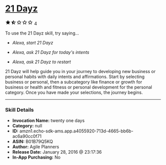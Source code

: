 # [21 Dayz](http://alexa.amazon.com/#skills/amzn1.echo-sdk-ams.app.a4055920-713d-4665-bb6b-ac6a90cc0f71)
![1.3 stars](../../images/ic_star_black_18dp_1x.png)![1.3 stars](../../images/ic_star_half_black_18dp_1x.png)![1.3 stars](../../images/ic_star_border_black_18dp_1x.png)![1.3 stars](../../images/ic_star_border_black_18dp_1x.png)![1.3 stars](../../images/ic_star_border_black_18dp_1x.png) 4

To use the 21 Dayz skill, try saying...

* *Alexa, start 21 Dayz*

* *Alexa, ask 21 Dayz for today's intents*

* *Alexa, ask 21 Dayz to restart*

21 Dayz will help guide you in your journey to developing new business or personal habits with daily intents and affirmations. Start by selecting business or personal, then a subcategory like finance or growth for business or health and fitness or personal development for the personal category. Once you have made your selections, the journey begins.

***

### Skill Details

* **Invocation Name:** twenty one days
* **Category:** null
* **ID:** amzn1.echo-sdk-ams.app.a4055920-713d-4665-bb6b-ac6a90cc0f71
* **ASIN:** B01B79Q5KQ
* **Author:** Agile Planners
* **Release Date:** January 28, 2016 @ 23:17:36
* **In-App Purchasing:** No
